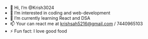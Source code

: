- 👋 Hi, I’m @Krish3024
- 👀 I’m interested in coding and web-development
- 🌱 I’m currently learning React and DSA
- 📫 Your can react me at krishsah5216@gmail.com / 7440965103
- ⚡ Fun fact: I love good food 

<!---
Krish3024/Krish3024 is a ✨ special ✨ repository because its `README.md` (this file) appears on your GitHub profile.
You can click the Preview link to take a look at your changes.
--->
